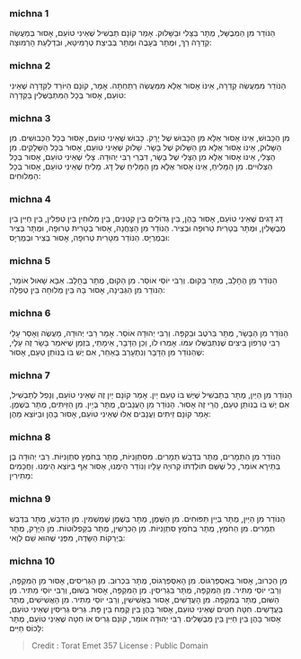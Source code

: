 
### michna 1
הַנּוֹדֵר מִן הַמְבֻשָּׁל, מֻתָּר בַּצָּלִי וּבַשָּׁלוּק. אָמַר קוֹנָם תַּבְשִׁיל שֶׁאֵינִי טוֹעֵם, אָסוּר בְּמַעֲשֵׂה קְדֵרָה רַךְ, וּמֻתָּר בְּעָבֶה וּמֻתָּר בְּבֵיצַת טְרָמִיטָא, וּבִדְלַעַת הָרְמוּצָה: 

### michna 2
הַנּוֹדֵר מִמַּעֲשֵׂה קְדֵרָה, אֵינוֹ אָסוּר אֶלָּא מִמַּעֲשֵׂה רְתַחְתָּה. אָמַר, קוֹנָם הַיּוֹרֵד לַקְּדֵרָה שֶׁאֵינִי טוֹעֵם, אָסוּר בְּכָל הַמִּתְבַּשְּׁלִין בַּקְּדֵרָה: 

### michna 3
מִן הַכָּבוּשׁ, אֵינוֹ אָסוּר אֶלָּא מִן הַכָּבוּשׁ שֶׁל יָרָק. כָּבוּשׁ שֶׁאֵינִי טוֹעֵם, אָסוּר בְּכָל הַכְּבוּשִׁים. מִן הַשָּׁלוּק, אֵינוֹ אָסוּר אֶלָּא מִן הַשָּׁלוּק שֶׁל בָּשָׂר. שָׁלוּק שֶׁאֵינִי טוֹעֵם, אָסוּר בְּכָל הַשְּׁלָקִים. מִן הַצָּלִי, אֵינוֹ אָסוּר אֶלָּא מִן הַצָּלִי שֶׁל בָּשָׂר, דִּבְרֵי רַבִּי יְהוּדָה. צָלִי שֶׁאֵינִי טוֹעֵם, אָסוּר בְּכָל הַצְּלוּיִים. מִן הַמָּלִיחַ, אֵינוֹ אָסוּר אֶלָּא מִן הַמָּלִיחַ שֶׁל דָּג. מָלִיחַ שֶׁאֵינִי טוֹעֵם, אָסוּר בְּכָל הַמְּלוּחִים: 

### michna 4
דָּג דָּגִים שֶׁאֵינִי טוֹעֵם, אָסוּר בָּהֶן, בֵּין גְּדוֹלִים בֵּין קְטַנִּים, בֵּין מְלוּחִין בֵּין טְפֵלִין, בֵּין חַיִּין בֵּין מְבֻשָּׁלִין, וּמֻתָּר בְּטָרִית טְרוּפָה וּבְצִיר. הַנּוֹדֵר מִן הַצַּחֲנָה, אָסוּר בְּטָרִית טְרוּפָה, וּמֻתָּר בְּצִיר וּבְמֻרְיָס. הַנּוֹדֵר מִטָּרִית טְרוּפָה, אָסוּר בְּצִיר וּבְמֻרְיָס: 

### michna 5
הַנּוֹדֵר מִן הֶחָלָב, מֻתָּר בַּקּוּם. וְרַבִּי יוֹסֵי אוֹסֵר. מִן הַקּוּם, מֻתָּר בֶּחָלָב. אַבָּא שָׁאוּל אוֹמֵר, הַנּוֹדֵר מִן הַגְּבִינָה, אָסוּר בָּהּ בֵּין מְלוּחָה בֵּין טְפֵלָה: 

### michna 6
הַנּוֹדֵר מִן הַבָּשָׂר, מֻתָּר בַּרֹטֶב וּבַקִּפָּה. וְרַבִּי יְהוּדָה אוֹסֵר. אָמַר רַבִּי יְהוּדָה, מַעֲשֶׂה וְאָסַר עָלַי רַבִּי טַרְפוֹן בֵּיצִים שֶׁנִּתְבַּשְּׁלוּ עִמּוֹ. אָמְרוּ לוֹ, וְכֵן הַדָּבָר, אֵימָתַי, בִּזְמַן שֶׁיֹּאמַר בָּשָׂר זֶה עָלָי, שֶׁהַנּוֹדֵר מִן הַדָּבָר וְנִתְעָרֵב בְּאַחֵר, אִם יֶשׁ בּוֹ בְנוֹתֵן טַעַם, אָסוּר: 

### michna 7
הַנּוֹדֵר מִן הַיַּיִן, מֻתָּר בְּתַבְשִׁיל שֶׁיֶּשׁ בּוֹ טַעַם יַיִן. אָמַר קוֹנָם יַיִן זֶה שֶׁאֵינִי טוֹעֵם, וְנָפַל לְתַבְשִׁיל, אִם יֶשׁ בּוֹ בְנוֹתֵן טַעַם, הֲרֵי זֶה אָסוּר. הַנּוֹדֵר מִן הָעֲנָבִים, מֻתָּר בְּיַיִן. מִן הַזֵּיתִים, מֻתָּר בְּשֶׁמֶן. אָמַר קוֹנָם זֵיתִים וַעֲנָבִים אֵלּוּ שֶׁאֵינִי טוֹעֵם, אָסוּר בָּהֶן וּבַיּוֹצֵא מֵהֶן: 

### michna 8
הַנּוֹדֵר מִן הַתְּמָרִים, מֻתָּר בִּדְבַשׁ תְּמָרִים. מִסִּתְוָנִיּוֹת, מֻתָּר בְּחֹמֶץ סִתְוָנִיּוֹת. רַבִּי יְהוּדָה בֶן בְּתֵירָא אוֹמֵר, כָּל שֶׁשֵּׁם תּוֹלַדְתּוֹ קְרוּיָה עָלָיו וְנוֹדֵר הֵימֶנּוּ, אָסוּר אַף בַּיּוֹצֵא הֵימֶנּוּ. וַחֲכָמִים מַתִּירִין: 

### michna 9
הַנּוֹדֵר מִן הַיַּיִן, מֻתָּר בְּיֵין תַּפּוּחִים. מִן הַשֶּׁמֶן, מֻתָּר בְּשֶׁמֶן שֻׁמְשְׁמִין. מִן הַדְּבַשׁ, מֻתָּר בִּדְבַשׁ תְּמָרִים. מִן הַחֹמֶץ, מֻתָּר בְּחֹמֶץ סִתְוָנִיּוֹת. מִן הַכְּרֵשִׁין, מֻתָּר בְּקַפְלוֹטוֹת. מִן הַיָּרָק, מֻתָּר בְּיַרְקוֹת הַשָּׂדֶה, מִפְּנֵי שֶׁהוּא שֵׁם לְוָאי: 

### michna 10
מִן הַכְּרוּב, אָסוּר בְּאִסְפַּרְגּוֹס. מִן הָאִסְפַּרְגּוֹס, מֻתָּר בִּכְרוּב. מִן הַגְּרִיסִים, אָסוּר מִן הַמִּקְפָּה, וְרַבִּי יוֹסֵי מַתִּיר. מִן הַמִּקְפָּה, מֻתָּר בִּגְרִיסִין. מִן הַמִּקְפָּה, אָסוּר בְּשׁוּם, וְרַבִּי יוֹסֵי מַתִּיר. מִן הַשּׁוּם, מֻתָּר בְּמִקְפָּה. מִן הָעֲדָשִׁים, אָסוּר בַּאֲשִׁישִׁין, וְרַבִּי יוֹסֵי מַתִּיר. מִן הָאֲשִׁישִׁים, מֻתָּר בַּעֲדָשִׁים. חִטָּה חִטִּים שֶׁאֵינִי טוֹעֵם, אָסוּר בָּהֶן בֵּין קֶמַח בֵּין פָּת. גְּרִיס גְּרִיסִין שֶׁאֵינִי טוֹעֵם, אָסוּר בָּהֶן בֵּין חַיִּין בֵּין מְבֻשָּׁלִים. רַבִּי יְהוּדָה אוֹמֵר, קוֹנָם גְּרִיס אוֹ חִטָּה שֶׁאֵינִי טוֹעֵם, מֻתָּר לָכוֹס חַיִּים: 

>Credit : Torat Emet 357
>License : Public Domain 